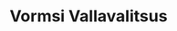 ---
title: Vormsi Vallavalitsus
description: Vormsi Vallavalitsus
maintainer_name: Vormsi Vallavalitsus
maintainer_email: vv@vormsi.ee
---